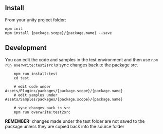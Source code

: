 ## Install

From your unity project folder:

    npm init
    npm install {package.scope}/{package.name} --save

## Development

You can edit the code and samples in the test environment and then use ```npm run overwrite:test2src``` to sync changes back to the package src.

```
    npm run install:test
    cd test

    # edit code under Assets/Plugins/packages/{package.scope}/{package.name}
    # edit samples under Assets/Samples/packages/{package.scope}/{package.name}

    # sync changes back to src
    npm run overwrite:test2src
```

**REMEMBER:** changes made under the test folder are not saved to the package
unless they are copied back into the source folder
